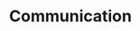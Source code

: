 ---
title: Communication
tagline: Handy tips for speaking about us and digital marketing fluently.
type: chapter
menu: main
weight: 4
menu_icon: question_answer
---